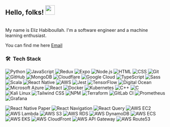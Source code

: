 ## Hello, folks! <img src="https://raw.githubusercontent.com/MartinHeinz/MartinHeinz/master/wave.gif" width="30px">

<br />
My name is Eliz Habiboullah. I'm a software engineer and a machine learning enthusiast.

You can find me here <a href="mailto:eliz4ads@gmail.com" class="footer-link">Email</a>

### 🛠 &nbsp;Tech Stack

<img alt="Python" src="https://img.shields.io/badge/-Python-306998?style=flat-square&logo=python&logoColor=white" /> <img alt="JavaScript" src="https://img.shields.io/badge/-JavaScript-F7DF1E?style=flat-square&logo=javascript&logoColor=black" />
<img alt="Redux" src="https://img.shields.io/badge/-Redux-764ABC?style=flat-square&logo=redux&logoColor=white" />
<img alt="Expo" src="https://img.shields.io/badge/-Expo-000020?style=flat-square&logo=expo&logoColor=white" />
<img alt="Node.js" src="https://img.shields.io/badge/-Node.js-339933?style=flat-square&logo=node.js&logoColor=white" />
<img alt="HTML" src="https://img.shields.io/badge/-HTML-E34F26?style=flat-square&logo=html5&logoColor=white" />
<img alt="CSS" src="https://img.shields.io/badge/-CSS-1572B6?style=flat-square&logo=css3&logoColor=white" />
<img alt="Git" src="https://img.shields.io/badge/-Git-F05032?style=flat-square&logo=git&logoColor=white" />
<img alt="GitHub" src="https://img.shields.io/badge/-GitHub-181717?style=flat-square&logo=github&logoColor=white" />
<img alt="MongoDB" src="https://img.shields.io/badge/-MongoDB-47A248?style=flat-square&logo=mongodb&logoColor=white" />
<img alt="Cloudflare" src="https://img.shields.io/badge/-Cloudflare-F38020?style=flat-square&logo=cloudflare&logoColor=white" />
<img alt="Google Cloud" src="https://img.shields.io/badge/-Google%20Cloud-4285F4?style=flat-square&logo=google-cloud&logoColor=white" />
<img alt="TypeScript" src="https://img.shields.io/badge/-TypeScript-3178C6?style=flat-square&logo=typescript&logoColor=white" />
<img alt="Sass" src="https://img.shields.io/badge/-Sass-CC6699?style=flat-square&logo=sass&logoColor=white" />
<img alt="Scala" src="https://img.shields.io/badge/-Scala-DC322F?style=flat-square&logo=scala&logoColor=white" />
<img alt="React Native" src="https://img.shields.io/badge/-React%20Native-61DAFB?style=flat-square&logo=react&logoColor=black" />
<img alt="AWS" src="https://img.shields.io/badge/-AWS-232F3E?style=flat-square&logo=amazon-aws&logoColor=white" />
<img alt="Jest" src="https://img.shields.io/badge/-Jest-C21325?style=flat-square&logo=jest&logoColor=white" />
<img alt="TensorFlow" src="https://img.shields.io/badge/-TensorFlow-FF6F00?style=flat-square&logo=tensorflow&logoColor=white" />
<img alt="Digital Ocean" src="https://img.shields.io/badge/-Digital%20Ocean-0080FF?style=flat-square&logo=digitalocean&logoColor=white" />
<img alt="Microsoft Azure" src="https://img.shields.io/badge/-Microsoft%20Azure-0089D6?style=flat-square&logo=microsoft-azure&logoColor=white" />
<img alt="React" src="https://img.shields.io/badge/-React-61DAFB?style=flat-square&logo=react&logoColor=black" />
<img alt="Docker" src="https://img.shields.io/badge/-Docker-2496ED?style=flat-square&logo=docker&logoColor=white" />
<img alt="Kubernetes" src="https://img.shields.io/badge/-Kubernetes-326CE5?style=flat-square&logo=kubernetes&logoColor=white" />
<img alt="C++" src="https://img.shields.io/badge/-C++-00599C?style=flat-square&logo=cplusplus&logoColor=white" />
<img alt="C" src="https://img.shields.io/badge/-C-A8B9CC?style=flat-square&logo=c&logoColor=black" />
<img alt="Kali Linux" src="https://img.shields.io/badge/-Kali%20Linux-557C94?style=flat-square&logo=kalilinux&logoColor=white" />
<img alt="Tailwind CSS" src="https://img.shields.io/badge/-Tailwind%20CSS-06B6D4?style=flat-square&logo=tailwindcss&logoColor=white" />
<img alt="NPM" src="https://img.shields.io/badge/-NPM-CB3837?style=flat-square&logo=npm&logoColor=white" />
<img alt="Terraform" src="https://img.shields.io/badge/-Terraform-7B42BC?style=flat-square&logo=terraform&logoColor=white" />
<img alt="GitLab CI" src="https://img.shields.io/badge/-GitLab%20CI-FC6D26?style=flat-square&logo=gitlab&logoColor=white" />
<img alt="Prometheus" src="https://img.shields.io/badge/-Prometheus-E6522C?style=flat-square&logo=prometheus&logoColor=white" />
<img alt="Grafana" src="https://img.shields.io/badge/-Grafana-F46800?style=flat-square&logo=grafana&logoColor=white" />

<img alt="React Native Paper" src="https://img.shields.io/badge/-React%20Native%20Paper-673AB7?style=flat-square&logo=react&logoColor=white" />
<img alt="React Navigation" src="https://img.shields.io/badge/-React%20Navigation-6B52AE?style=flat-square&logo=react&logoColor=white" />
<img alt="React Query" src="https://img.shields.io/badge/-React%20Query-FF4154?style=flat-square&logo=reactquery&logoColor=white" />
<img alt="AWS EC2" src="https://img.shields.io/badge/-AWS%20EC2-232F3E?style=flat-square&logo=amazon-aws&logoColor=white" />
<img alt="AWS Lambda" src="https://img.shields.io/badge/-AWS%20Lambda-FF9900?style=flat-square&logo=aws-lambda&logoColor=white" />
<img alt="AWS S3" src="https://img.shields.io/badge/-AWS%20S3-569A31?style=flat-square&logo=amazon-s3&logoColor=white" />
<img alt="AWS RDS" src="https://img.shields.io/badge/-AWS%20RDS-527FFF?style=flat-square&logo=amazon-aws&logoColor=white" />
<img alt="AWS DynamoDB" src="https://img.shields.io/badge/-AWS%20DynamoDB-4053D6?style=flat-square&logo=amazon-dynamodb&logoColor=white" />
<img alt="AWS ECS" src="https://img.shields.io/badge/-AWS%20ECS-FF9900?style=flat-square&logo=amazon-ecs&logoColor=white" />
<img alt="AWS EKS" src="https://img.shields.io/badge/-AWS%20EKS-FF9900?style=flat-square&logo=amazon-eks&logoColor=white" />
<img alt="AWS CloudFront" src="https://img.shields.io/badge/-AWS%20CloudFront-232F3E?style=flat-square&logo=amazon-aws&logoColor=white" />
<img alt="AWS API Gateway" src="https://img.shields.io/badge/-AWS%20API%20Gateway-232F3E?style=flat-square&logo=amazon-api-gateway&logoColor=white" />
<img alt="AWS Route53" src="https://img.shields.io/badge/-AWS%20Route53-232F3E?style=flat-square&logo=amazon-route53&logoColor=white" />


<!-- 🔭 I’m currently working on ... -->
<!-- 🌱 I’m currently learning ... -->
<!-- 👯 I’m looking to collaborate on ... -->
<!-- 🤔 I’m looking for help with ... -->
<!-- 💬 Ask me about ... -->
<!-- 📫 How to reach me: ... -->
<!-- 😄 Pronouns: ... -->
<!-- ⚡ Fun fact: ... -->


